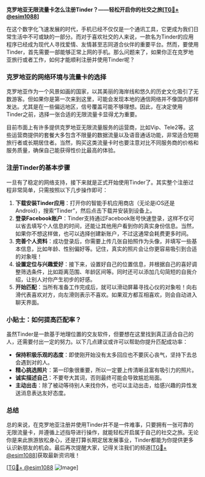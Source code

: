 **克罗地亚无限流量卡怎么注册Tinder？——轻松开启你的社交之旅[[TG💪+ @esim1088](https://t.me/s/esim1088)]**

在这个数字化飞速发展的时代，手机已经不仅仅是一个通讯工具，它更成为我们日常生活中不可或缺的一部分。而对于喜欢社交的人来说，一款名为Tinder的应用程序已经成为现代人寻找爱情、友情甚至志同道合伙伴的重要平台。然而，要使用Tinder，首先需要一部能够正常上网的手机。那么问题来了，如果你正在克罗地亚旅行或者工作，如何才能顺利注册并使用Tinder呢？

### 克罗地亚的网络环境与流量卡的选择

克罗地亚作为一个风景如画的国家，以其美丽的海岸线和悠久的历史文化吸引了无数游客。但如果你是第一次来到这里，可能会发现本地的通信网络并不像国内那样发达。尤其是在一些偏远地区，信号覆盖可能不够理想。因此，在决定使用Tinder之前，选择一张合适的无限流量卡显得尤为重要。

目前市面上有许多提供克罗地亚无限流量服务的运营商，比如Vip、Tele2等。这些运营商提供的套餐大多包含不限量的数据流量以及语音通话功能，非常适合短期旅行者或长期居住者。当然，购买这类流量卡时也要注意对比不同服务商的价格和服务质量，确保自己能获得性价比最高的体验。

### 注册Tinder的基本步骤

一旦有了稳定的网络支持，接下来就是正式开始使用Tinder了。其实整个注册过程非常简单，只需按照以下几步操作即可：

1. **下载安装Tinder应用**：打开你的智能手机应用商店（无论是iOS还是Android），搜索“Tinder”，然后点击下载并安装到设备上。
2. **登录Facebook账户**：Tinder支持通过Facebook账号快速登录，这样不仅可以省去填写个人信息的时间，还能让其他用户看到你的真实身份信息。当然，如果你不想这样做，也可以选择创建新账户，不过这通常会耗费更多时间。
3. **完善个人资料**：成功登录后，你需要上传几张自拍照作为头像，并填写一些基本信息，比如年龄、性别偏好等。记住，真实的照片会让你更容易吸引到合适的对象哦！
4. **设置定位与兴趣爱好**：接下来，设置好自己的位置信息，并根据自己的喜好调整筛选条件，比如距离范围、年龄区间等。同时还可以添加几句简短的自我介绍，让别人对你产生初步的好感。
5. **开始匹配**：当所有准备工作完成后，就可以滑动屏幕寻找心仪的对象啦！向右滑代表喜欢对方，向左滑则表示不喜欢。如果双方都互相喜欢，则会自动进入聊天界面。

### 小贴士：如何提高匹配率？

虽然Tinder是一款基于地理位置的交友软件，但要想在这里找到真正适合自己的人，还需要付出一定的努力。以下几点建议或许可以帮助你提升匹配成功率：

- **保持积极乐观的态度**：即使刚开始没有太多回应也不要灰心丧气，坚持下去总会遇到对的人。
- **精心挑选照片**：第一印象很重要，所以一定要上传清晰且富有吸引力的照片。
- **诚实描述自己**：不要夸大其词，否则最终可能会导致尴尬局面。
- **主动出击**：除了被动等待别人来找你外，也可以主动出击，给感兴趣的异性发送消息表达友好态度。

### 总结

总的来说，在克罗地亚注册并使用Tinder并不是一件难事，只要拥有一张可靠的无限流量卡，并遵循上述指导进行操作，就能轻松开启属于自己的社交之旅。无论你是来此旅游放松身心，还是打算长期定居发展事业，Tinder都能为你提供更多认识新朋友的机会。最后再次提醒大家，记得关注我们的频道[[TG💪+ @esim1088](https://t.me/s/esim1088)]获取最新资讯哦！

[[TG💪+ @esim1088](https://t.me/s/esim1088) ![Image](https://i.postimg.cc/4NQfJmqS/Snipaste-2025-05-13-00-14-12.png)]